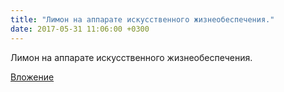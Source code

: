 ```yaml
---
title: "Лимон на аппарате искусственного жизнеобеспечения."
date: 2017-05-31 11:06:00 +0300
---
```


Лимон на аппарате искусственного жизнеобеспечения.

[Вложение](/assets/vk_photos/2/E5PBgJ1A_G0.jpg)
